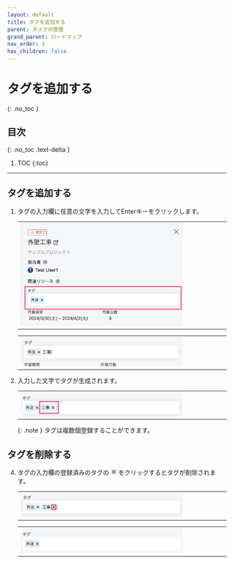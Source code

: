```yaml
---
layout: default
title: タグを追加する
parent: タスクの管理
grand_parent: ロードマップ
nav_order: 3
has_children: false
---
```


# タグを追加する
{: .no_toc }

## 目次
{: .no_toc .text-delta }

1. TOC
{:toc}

---

## タグを追加する

1. タグの入力欄に任意の文字を入力してEnterキーをクリックします。

   <table><tr><td>
   <img src="/assets/images/roadmap/task/create-tag/1.png" width="80%">
   </td></tr></table>

   <table><tr><td>
   <img src="/assets/images/roadmap/task/create-tag/2.png" width="80%">
   </td></tr></table>

2. 入力した文字でタグが生成されます。

   <table><tr><td>
   <img src="/assets/images/roadmap/task/create-tag/3.png" width="80%">
   </td></tr></table>

   {: .note }
   タグは複数個登録することができます。

## タグを削除する

4. タグの入力欄の登録済みのタグの<img src="/assets/images/roadmap/task/create-tag/4.png" style="height:14px; margin: 0px 4px;">をクリックするとタグが削除されます。

   <table><tr><td>
      <img src="/assets/images/roadmap/task/create-tag/5.png" width="80%">
   </td></tr></table>   

   <table><tr><td>
   <img src="/assets/images/roadmap/task/create-tag/6.png" width="80%">
   </td></tr></table>
